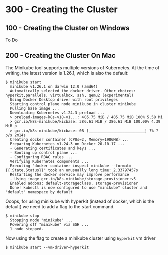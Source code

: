 # 300 - Creating the Cluster

## 100 - Creating the Cluster on Windows

To Do

## 200 - Creating the Cluster On Mac

The Minikube tool supports multiple versions of Kubernetes. At the time of writing, the latest version is 1.26.1, which is also the default:

```
$ minikube start
  minikube v1.26.1 on darwin 12.0 (amd64)
  Automatically selected the docker driver. Other choices: hyperkit,parallels, virtualbox, ssh, qemu2 (experimental)
  Using Docker Desktop driver with root privileges
  Starting control plane node minikube in cluster minikube
  Pulling base image ...
  Downloading Kubernetes v1.24.3 preload ...
  > preload-images-k8s-v18-v1...: 405.75 MiB / 405.75 MiB 100% 5.58 Mi
  > gcr.io/k8s-minikube/kicbase: 386.61 MiB / 386.61 MiB 100.00% 4.39 MiB p
  > gcr.io/k8s-minikube/kicbase: 0B [_________________________] ?% ? p/s 2m14s
  Creating docker container (CPUs=2, Memory=1986MB) ...
  Preparing Kubernetes v1.24.3 on Docker 20.10.17 ...
  - Generating certificates and keys ...
  - Booting up control plane ...
  - Configuring RBAC rules ...
  Verifying Kubernetes components ...
  Executing "docker container inspect minikube --format={{.State.Status}}" took an unusually long time: 2.33797457s
  Restarting the docker service may improve performance
  - Using image gcr.io/k8s-minikube/storage-provisioner:v5
  Enabled addons: default-storageclass, storage-provisioner
  Done! kubectl is now configured to use "minikube" cluster and "default" namespace by default
```

Ooops, for using minikube with hyperkit (instead of docker, which is the default) we need to add a flag to the start command.

```
$ minikube stop
  Stopping node "minikube" ...
  Powering off "minikube" via SSH ...
  1 node stopped.
```

Now using the flag to create a minikube cluster using ```hyperkit``` vm driver

```
$ minikube start --vm-driver=hyperkit




```

